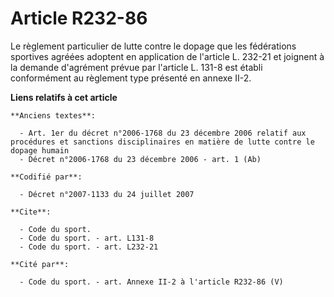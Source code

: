 # Article R232-86

Le règlement particulier de lutte contre le dopage que les fédérations sportives agréées adoptent en application de l'article
L. 232-21 et joignent à la demande d'agrément prévue par l'article L. 131-8 est établi conformément au règlement type
présenté en annexe II-2.

**Liens relatifs à cet article**

	**Anciens textes**:

	  - Art. 1er du décret n°2006-1768 du 23 décembre 2006 relatif aux procédures et sanctions disciplinaires en matière de lutte contre le dopage humain
	  - Décret n°2006-1768 du 23 décembre 2006 - art. 1 (Ab)

	**Codifié par**:

	  - Décret n°2007-1133 du 24 juillet 2007

	**Cite**:

	  - Code du sport.
	  - Code du sport. - art. L131-8
	  - Code du sport. - art. L232-21

	**Cité par**:

	  - Code du sport. - art. Annexe II-2 à l'article R232-86 (V)

